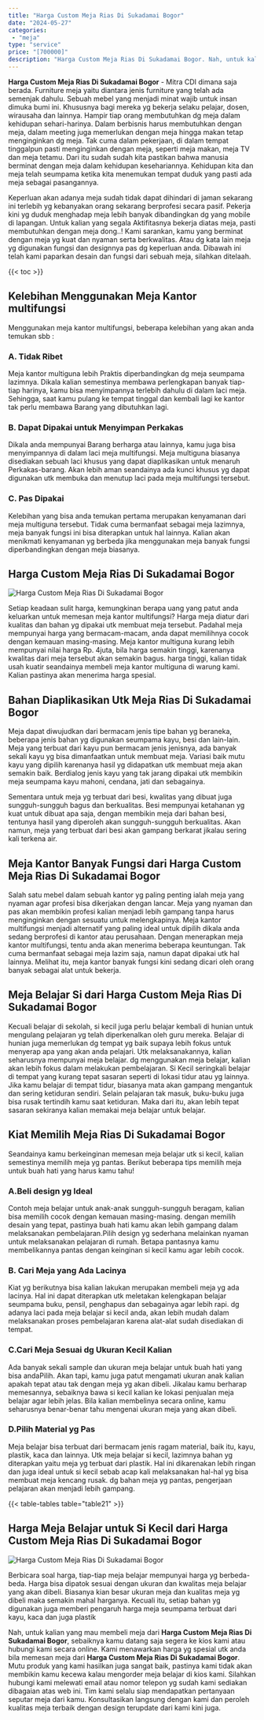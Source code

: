 ```yaml
---
title: "Harga Custom Meja Rias Di Sukadamai Bogor"
date: "2024-05-27"
categories:
 - "meja"
type: "service"
price: "[700000]"
description: "Harga Custom Meja Rias Di Sukadamai Bogor. Nah, untuk kalian yang mau membeli meja dari **Harga Custom Meja Rias Di Sukadamai Bogor**, sebaiknya kamu datang..."
---
```


**Harga Custom Meja Rias Di Sukadamai Bogor** - Mitra CDI dimana saja berada. Furniture meja yaitu diantara jenis furniture yang telah ada semenjak dahulu. Sebuah mebel yang menjadi minat wajib untuk insan dimuka bumi ini. Khususnya bagi mereka yg bekerja selaku pelajar, dosen, wirausaha dan lainnya. Hampir tiap orang membutuhkan dg meja dalam kehidupan sehari-harinya. Dalam berbisnis harus membutuhkan dengan meja, dalam meeting juga memerlukan dengan meja hingga makan tetap menginginkan dg meja. Tak cuma dalam pekerjaan, di dalam tempat tinggalpun pasti menginginkan dengan meja, seperti meja makan, meja TV dan meja tetamu. Dari itu sudah sudah kita pastikan bahwa manusia berminat dengan meja dalam kehidupan kesehariannya. Kehidupan kita dan meja telah seumpama ketika kita menemukan tempat duduk yang pasti ada meja sebagai pasangannya.

Keperluan akan adanya meja sudah tidak dapat dihindari di jaman sekarang ini terlebih yg kebanyakan orang sekarang berprofesi secara pasif. Pekerja kini yg duduk menghadap meja lebih banyak dibandingkan dg yang mobile di lapangan. Untuk kalian yang segala Aktifitasnya bekerja diatas meja, pasti membutuhkan dengan meja dong..! Kami sarankan, kamu yang berminat dengan meja yg kuat dan nyaman serta berkwalitas. Atau dg kata lain meja yg digunakan fungsi dan designnya pas dg keperluan anda. Dibawah ini telah kami paparkan desain dan fungsi dari sebuah meja, silahkan ditelaah.

{{< toc >}}

## Kelebihan Menggunakan Meja Kantor multifungsi

Menggunakan meja kantor multifungsi, beberapa kelebihan yang akan anda temukan sbb :

### A. Tidak Ribet

Meja kantor multiguna lebih Praktis diperbandingkan dg meja seumpama lazimnya. Dikala kalian semestinya membawa perlengkapan banyak tiap-tiap harinya, kamu bisa menyimpannya terlebih dahulu di dalam laci meja. Sehingga, saat kamu pulang ke tempat tinggal dan kembali lagi ke kantor tak perlu membawa Barang yang dibutuhkan lagi.

### B. Dapat Dipakai untuk Menyimpan Perkakas

Dikala anda mempunyai Barang berharga atau lainnya, kamu juga bisa menyimpannya di dalam laci meja multifungsi. Meja multiguna biasanya disediakan sebuah laci khusus yang dapat diaplikasikan untuk menaruh Perkakas-barang. Akan lebih aman seandainya ada kunci khusus yg dapat digunakan utk membuka dan menutup laci pada meja multifungsi tersebut.

### C. Pas Dipakai

Kelebihan yang bisa anda temukan pertama merupakan kenyamanan dari meja multiguna tersebut. Tidak cuma bermanfaat sebagai meja lazimnya, meja banyak fungsi ini bisa diterapkan untuk hal lainnya. Kalian akan menikmati kenyamanan yg berbeda jika menggunakan meja banyak fungsi diperbandingkan dengan meja biasanya.

## Harga Custom Meja Rias Di Sukadamai Bogor

![Harga Custom Meja Rias Di Sukadamai Bogor](/images/meja/meja-dewasa-010.jpg)

Setiap keadaan sulit harga, kemungkinan berapa uang yang patut anda keluarkan untuk memesan meja kantor multifungsi? Harga meja diatur dari kualitas dan bahan yg dipakai utk membuat meja tersebut. Padahal meja mempunyai harga yang bermacam-macam, anda dapat memilihnya cocok dengan kemauan masing-masing. Meja kantor multiguna kurang lebih mempunyai nilai harga Rp. 4juta, bila harga semakin tinggi, karenanya kwalitas dari meja tersebut akan semakin bagus. harga tinggi, kalian tidak usah kuatir seandainya membeli meja kantor multiguna di warung kami. Kalian pastinya akan menerima harga spesial.

## Bahan Diaplikasikan Utk Meja Rias Di Sukadamai Bogor

Meja dapat diwujudkan dari bermacam jenis tipe bahan yg beraneka, beberapa jenis bahan yg digunakan seumpama kayu, besi dan lain-lain. Meja yang terbuat dari kayu pun bermacam jenis jenisnya, ada banyak sekali kayu yg bisa dimanfaatkan untuk membuat meja. Variasi baik mutu kayu yang dipilih karenanya hasil yg didapatkan utk membuat meja akan semakin baik. Berdialog jenis kayu yang tak jarang dipakai utk membikin meja seumpama kayu mahoni, cendana, jati dan sebagainya.

Sementara untuk meja yg terbuat dari besi, kwalitas yang dibuat juga sungguh-sungguh bagus dan berkualitas. Besi mempunyai ketahanan yg kuat untuk dibuat apa saja, dengan membikin meja dari bahan besi, tentunya hasil yang diperoleh akan sungguh-sungguh berkualitas. Akan namun, meja yang terbuat dari besi akan gampang berkarat jikalau sering kali terkena air.

## Meja Kantor Banyak Fungsi dari Harga Custom Meja Rias Di Sukadamai Bogor

Salah satu mebel dalam sebuah kantor yg paling penting ialah meja yang nyaman agar profesi bisa dikerjakan dengan lancar. Meja yang nyaman dan pas akan membikin profesi kalian menjadi lebih gampang tanpa harus menginginkan dengan sesuatu untuk melengkapinya. Meja kantor multifungsi menjadi alternatif yang paling ideal untuk dipilih dikala anda sedang berprofesi di kantor atau perusahaan. Dengan menerapkan meja kantor multifungsi, tentu anda akan menerima beberapa keuntungan. Tak cuma bermanfaat sebagai meja lazim saja, namun dapat dipakai utk hal lainnya. Melihat itu, meja kantor banyak fungsi kini sedang dicari oleh orang banyak sebagai alat untuk bekerja.

## Meja Belajar Si dari Harga Custom Meja Rias Di Sukadamai Bogor

Kecuali belajar di sekolah, si kecil juga perlu belajar kembali di hunian untuk mengulang pelajaran yg telah diperkenalkan oleh guru mereka. Belajar di hunian juga memerlukan dg tempat yg baik supaya lebih fokus untuk menyerap apa yang akan anda pelajari. Utk melaksanakannya, kalian seharusnya mempunyai meja belajar. dg menggunakan meja belajar, kalian akan lebih fokus dalam melakukan pembelajaran. Si Kecil seringkali belajar di tempat yang kurang tepat sasaran seperti di lokasi tidur atau yg lainnya. Jika kamu belajar di tempat tidur, biasanya mata akan gampang mengantuk dan sering ketiduran sendiri. Selain pelajaran tak masuk, buku-buku juga bisa rusak tertindih kamu saat ketiduran. Maka dari itu, akan lebih tepat sasaran sekiranya kalian memakai meja belajar untuk belajar.

## Kiat Memilih Meja Rias Di Sukadamai Bogor

Seandainya kamu berkeinginan memesan meja belajar utk si kecil, kalian semestinya memilih meja yg pantas. Berikut beberapa tips memilih meja untuk buah hati yang harus kamu tahu!

### A.Beli design yg Ideal

Contoh meja belajar untuk anak-anak sungguh-sungguh beragam, kalian bisa memilih cocok dengan kemauan masing-masing. dengan memilih desain yang tepat, pastinya buah hati kamu akan lebih gampang dalam melaksanakan pembelajaran.Pilih design yg sederhana melainkan nyaman untuk melaksanakan pelajaran di rumah. Betapa pantasnya kamu membelikannya pantas dengan keinginan si kecil kamu agar lebih cocok.

### B. Cari Meja yang Ada Lacinya

Kiat yg berikutnya bisa kalian lakukan merupakan membeli meja yg ada lacinya. Hal ini dapat diterapkan utk meletakan kelengkapan belajar seumpama buku, pensil, penghapus dan sebagainya agar lebih rapi. dg adanya laci pada meja belajar si kecil anda, akan lebih mudah dalam melaksanakan proses pembelajaran karena alat-alat sudah disediakan di tempat.

### C.Cari Meja Sesuai dg Ukuran Kecil Kalian

Ada banyak sekali sample dan ukuran meja belajar untuk buah hati yang bisa andaPilih. Akan tapi, kamu juga patut mengamati ukuran anak kalian apakah tepat atau tak dengan meja yg akan dibeli. Jikalau kamu berharap memesannya, sebaiknya bawa si kecil kalian ke lokasi penjualan meja belajar agar lebih jelas. Bila kalian membelinya secara online, kamu seharusnya benar-benar tahu mengenai ukuran meja yang akan dibeli.

### D.Pilih Material yg Pas

Meja belajar bisa terbuat dari bermacam jenis ragam material, baik itu, kayu, plastik, kaca dan lainnya. Utk meja belajar si kecil, lazimnya bahan yg diterapkan yaitu meja yg terbuat dari plastik. Hal ini dikarenakan lebih ringan dan juga ideal untuk si kecil sebab acap kali melaksanakan hal-hal yg bisa membuat meja kencang rusak. dg bahan meja yg pantas, pengerjaan pelajaran akan menjadi lebih gampang.

{{< table-tables table="table21" >}}

## Harga Meja Belajar untuk Si Kecil dari Harga Custom Meja Rias Di Sukadamai Bogor

![Harga Custom Meja Rias Di Sukadamai Bogor](/images/meja/meja-anak-007.jpg)

Berbicara soal harga, tiap-tiap meja belajar mempunyai harga yg berbeda-beda. Harga bisa dipatok sesuai dengan ukuran dan kwalitas meja belajar yang akan dibeli. Biasanya kian besar ukuran meja dan kualitas meja yg dibeli maka semakin mahal harganya. Kecuali itu, setiap bahan yg digunakan juga memberi pengaruh harga meja seumpama terbuat dari kayu, kaca dan juga plastik

Nah, untuk kalian yang mau membeli meja dari **Harga Custom Meja Rias Di Sukadamai Bogor**, sebaiknya kamu datang saja segera ke kios kami atau hubungi kami secara online. Kami menawarkan harga yg spesial utk anda bila memesan meja dari **Harga Custom Meja Rias Di Sukadamai Bogor**. Mutu produk yang kami hasilkan juga sangat baik, pastinya kami tidak akan membikin kamu kecewa kalau mengorder meja belajar di kios kami. Silahkan hubungi kami melewati email atau nomor telepon yg sudah kami sediakan dibagaian atas web ini. Tim kami selalu siap mendapatkan pertanyaan seputar meja dari kamu. Konsultasikan langsung dengan kami dan peroleh kualitas meja terbaik dengan design terupdate dari kami kini juga.
